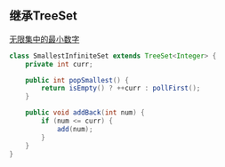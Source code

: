 ## 继承TreeSet
[无限集中的最小数字](https://leetcode.cn/problems/smallest-number-in-infinite-set/)
```java
class SmallestInfiniteSet extends TreeSet<Integer> {
	private int curr;

	public int popSmallest() {
		return isEmpty() ? ++curr : pollFirst();
	}

	public void addBack(int num) {
		if (num <= curr) {
			add(num);
		}
	}
}
```
